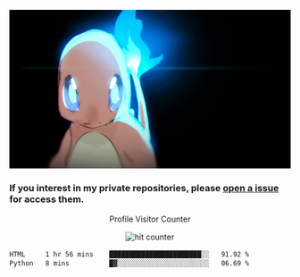 [gif]: https://raw.githubusercontent.com/uysalserkan/uysalserkan/master/charmander-2.gif

![gif]

### If you interest in my private repositories, please [open a issue](https://github.com/uysalserkan/uysalserkan/issues) for access them.


<div align="center">
<p>Profile Visitor Counter</p>
<img src="https://profile-counter.glitch.me/uysalserkan/count.svg" alt="hit counter" align="center">
</div>

<!--START_SECTION:waka-->
```text
HTML     1 hr 56 mins    ███████████████████████░░   91.92 % 
Python   8 mins          █▓░░░░░░░░░░░░░░░░░░░░░░░   06.69 % 
```
<!--END_SECTION:waka-->
